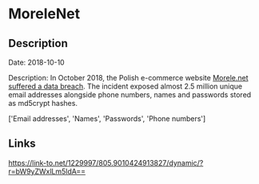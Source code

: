 # MoreleNet

## Description

Date: 2018-10-10

Description:
In October 2018, the Polish e-commerce website <a href="https://niebezpiecznik.pl/post/morele-potwierdza-ze-wykradziono-dane-klientow/" target="_blank" rel="noopener">Morele.net suffered a data breach</a>. The incident exposed almost 2.5 million unique email addresses alongside phone numbers, names and passwords stored as md5crypt hashes.


['Email addresses', 'Names', 'Passwords', 'Phone numbers']

## Links

https://link-to.net/1229997/805.9010424913827/dynamic/?r=bW9yZWxlLm5ldA==